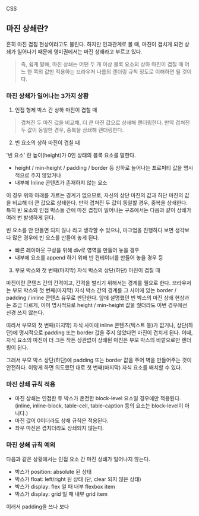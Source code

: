 CSS

## 마진 상쇄란?

흔히 마진 겹침 현상이라고도 불린다. 하지만 인과관계로 볼 때, 마진이 겹치게 되면 상쇄가 일어나기 때문에 영미권에서는 마진 상쇄라고 부르고 있다.

> 즉, 쉽게 말해, 마진 상쇄는 어떤 두 개 이상 블록 요소의 상하 마진이 겹칠 때 어느 한 쪽의 값만 적용하는 브라우저 나름의 렌더링 규칙 정도로 이해하면 될 것이다.

### 마진 상쇄가 일어나는 3가지 상황

1. 인접 형제 박스 간 상하 마진이 겹칠 때

> 겹쳐진 두 마진 값을 비교해, 더 큰 마진 값으로 상쇄해 렌더링한다. 만약 겹쳐진 두 값이 동일한 경우, 중복을 상쇄해 렌더링한다.

2. 빈 요소의 상하 마진이 겹칠 때

'빈 요소' 란 높이(height)가 0인 상태의 블록 요소를 말한다.

- height / min-height / padding / border 등 상하로 늘어나는 프로퍼티 값을 명시적으로 주지 않았거나
- 내부에 Inline 콘텐츠가 존재하지 않는 요소

이 경우 위와 아래를 가르는 경계가 없으므로, 자신의 상단 마진의 값과 하단 마진의 값을 비교해 더 큰 값으로 상쇄한다. 만약 겹쳐진 두 값이 동일할 경우, 중복을 상쇄한다. 특히 빈 요소와 인접 박스들 간에 마진 겹침이 일어나는 구조에서는 다음과 같이 상쇄가 여러 번 발생하게 된다.

빈 요소를 안 만들면 되지 않나 라고 생각할 수 있으나, 마크업을 진행하다 보면 생각보다 많은 경우에 빈 요스를 만들어 놓게 된다.

- 빠른 레이아웃 구성을 위해 div로 영역을 만들어 놓을 경우
- 내부에 요소를 append 하기 위해 빈 컨테이너를 만들어 놓을 경우 등

3. 부모 박스와 첫 번째(마지막) 자식 박스의 상단(하단) 마진이 겹칠 때

마진이란 콘텐츠 간의 간격이고, 간격을 벌리기 위해서는 경계를 필요로 한다. 브라우저는 부모 박스와 첫 번째(마지막) 자식 박스 간의 경계를 그 사이에 있는 border / padding / inline 콘텐츠 유무로 판단한다. 앞에 설명했던 빈 박스의 마진 상쇄 현상과는 조금 다르게, 이미 명시적으로 height / min-height 값을 줬더라도 이번 경우에선 신경 쓰지 않는다.

따라서 부모와 첫 번째(마지막) 자식 사이에 inline 콘텐츠(텍스트 등)가 없거나, 상단(하단)에 명시적으로 padding 또는 border 값을 주지 않았다면 마진이 겹치게 된다. 이때, 자식 요소의 마진이 더 크든 작든 상관없이 상쇄된 마진은 부모 박스의 바깥으로만 렌더링이 된다.

그래서 부모 박스 상단(하단)에 padding 또는 border 값을 주어 벽을 만들어주는 것이 안전하다.
이렇게 하면 의도했던 대로 첫 번째(마지막) 자식 요소를 배치할 수 있다.

### 마진 상쇄 규칙 적용

- 마진 상쇄는 인접한 두 박스가 온전한 block-level 요소일 경우에만 적용된다.
  (inline, inline-block, table-cell, table-caption 등의 요소는 block-level이 아니다.)
- 마진 값이 0이더라도 상쇄 규칙은 적용된다.
- 좌우 마진은 겹치더라도 상쇄되지 않는다.

### 마진 상쇄 규칙 예외

다음과 같은 상황에서는 인접 요소 간 마진 상쇄가 일어나지 않는다.

- 박스가 position: absolute 된 상태
- 박스가 float: left/right 된 상태 (단, clear 되지 않은 상태)
- 박스가 display: flex 일 때 내부 flexbox item
- 박스가 display: grid 일 때 내부 grid item

이래서 padding을 쓰나 보다
